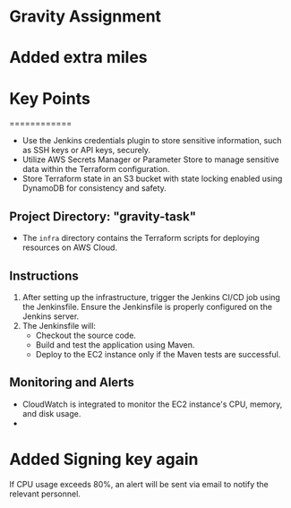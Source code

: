# Gravity Assignment
# Added extra miles
# Key Points
============

* Use the Jenkins credentials plugin to store sensitive information, such as SSH keys or API keys, securely.
* Utilize AWS Secrets Manager or Parameter Store to manage sensitive data within the Terraform configuration.
* Store Terraform state in an S3 bucket with state locking enabled using DynamoDB for consistency and safety.

## Project Directory: "gravity-task"

* The `infra` directory contains the Terraform scripts for deploying resources on AWS Cloud.

## Instructions

1. After setting up the infrastructure, trigger the Jenkins CI/CD job using the Jenkinsfile. Ensure the Jenkinsfile is properly configured on the Jenkins server.
2. The Jenkinsfile will:
   * Checkout the source code.
   * Build and test the application using Maven.
   * Deploy to the EC2 instance only if the Maven tests are successful.

## Monitoring and Alerts

* CloudWatch is integrated to monitor the EC2 instance's CPU, memory, and disk usage.
* 
# Added Signing key again
If CPU usage exceeds 80%, an alert will be sent via email to notify the relevant personnel.
